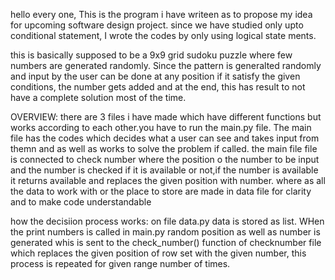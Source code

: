 hello every one,
This is the program i have writeen as to propose my idea for upcoming software design project.
since we have studied only upto conditional statement, I wrote the codes by only using logical state ments.

this is basically supposed to be a 9x9 grid sudoku puzzle where few numbers are generated randomly.
Since the pattern is generalted randomly and input by the user can be done at any position if it satisfy the given conditions, the number gets added and at the end, this has result to not have a complete solution most of the time.

OVERVIEW:
there are 3 files i have made which have different functions but works according to each other.you have to run the main.py file. 
The main file has the codes which decides what a user can see and takes input from themn and as well as works to solve the problem if called.
the main file file is connected to check number where the position o the number to be input and the number is checked if it is available or not,if the number is available it returns available and replaces the given position with number.
where as all the data to work with or the place to store are made in data file for clarity and to make code understandable


how the decisiion process works:
on file data.py data is stored as list. WHen the print numbers is called in main.py random position as well as number is generated whis is sent to the check_number() function of checknumber file which replaces the given position of row set with the given number, this process is repeated for given range number of times.
